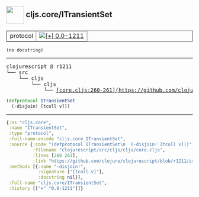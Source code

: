 ## <img width="48px" valign="middle" src="http://i.imgur.com/Hi20huC.png"> cljs.core/ITransientSet

 <table border="1">
<tr>
<td>protocol</td>
<td><a href="https://github.com/cljsinfo/api-refs/tree/0.0-1211"><img valign="middle" alt="[+] 0.0-1211" src="https://img.shields.io/badge/+-0.0--1211-lightgrey.svg"></a> </td>
</tr>
</table>

 <samp>
</samp>

```
(no docstring)
```

---

 <pre>
clojurescript @ r1211
└── src
    └── cljs
        └── cljs
            └── <ins>[core.cljs:260-261](https://github.com/clojure/clojurescript/blob/r1211/src/cljs/cljs/core.cljs#L260-L261)</ins>
</pre>

```clj
(defprotocol ITransientSet
  (-disjoin! [tcoll v]))
```


---

```clj
{:ns "cljs.core",
 :name "ITransientSet",
 :type "protocol",
 :full-name-encode "cljs.core_ITransientSet",
 :source {:code "(defprotocol ITransientSet\n  (-disjoin! [tcoll v]))",
          :filename "clojurescript/src/cljs/cljs/core.cljs",
          :lines [260 261],
          :link "https://github.com/clojure/clojurescript/blob/r1211/src/cljs/cljs/core.cljs#L260-L261"},
 :methods [{:name "-disjoin!",
            :signature ["[tcoll v]"],
            :docstring nil}],
 :full-name "cljs.core/ITransientSet",
 :history [["+" "0.0-1211"]]}

```
